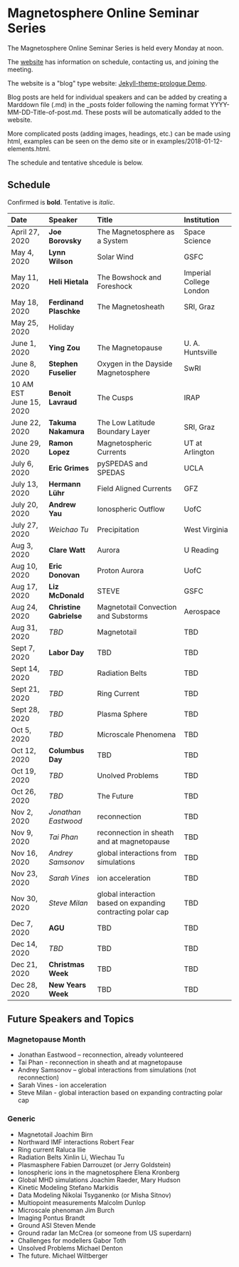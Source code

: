 # Magnetosphere Online Seminar Series

The Magnetosphere Online Seminar Series is held every Monday at noon. 

The [website](https://msolss.github.io/MagSeminars/) has information on schedule, contacting us, and joining the meeting.

The website is a "blog" type website: [Jekyll-theme-prologue Demo](https://chrisbobbe.github.io/jekyll-theme-prologue/). 

Blog posts are held for individual speakers and can be added by creating a Marddown file (.md) in the _posts folder following the naming format YYYY-MM-DD-Title-of-post.md. These posts will be automatically added to the website.

More complicated posts (adding images, headings, etc.) can be made using html, examples can be seen on the demo site or in examples/2018-01-12-elements.html.

The schedule and tentative shcedule is below.

## Schedule

Confirmed is **bold**.
Tentative is *italic*. 

| Date |Speaker | Title | Institution |
|:-----|:-------|:------|:------------|
| April 27, 2020 | **Joe Borovsky** | The Magnetosphere as a System | Space Science |
| May 4, 2020 | **Lynn Wilson** | Solar Wind | GSFC |
| May 11, 2020 | **Heli Hietala**  | The Bowshock and Foreshock | Imperial College London |
| May 18, 2020 | **Ferdinand Plaschke** | The Magnetosheath | SRI, Graz |
| May 25, 2020 | Holiday |  |  |
| June 1, 2020 | **Ying Zou** | The Magnetopause | U. A. Huntsville |
| June 8, 2020 | **Stephen Fuselier** | Oxygen in the Dayside Magnetosphere | SwRI |
| 10 AM EST June 15, 2020 | **Benoit Lavraud** | The Cusps | IRAP |
| June 22, 2020 | **Takuma   Nakamura** | The Low Latitude Boundary Layer | SRI, Graz |
| June 29, 2020 | **Ramon Lopez** | Magnetospheric Currents | UT at Arlington |
| July 6, 2020 | **Eric Grimes** | pySPEDAS and SPEDAS | UCLA |
| July 13, 2020 | **Hermann Lühr** | Field Aligned Currents | GFZ |
| July 20, 2020 | **Andrew Yau** | Ionospheric Outflow | UofC |
| July 27, 2020 | *Weichao Tu* | Precipitation | West Virginia |
| Aug 3, 2020 | **Clare Watt** | Aurora | U Reading |
| Aug 10, 2020 | **Eric Donovan** | Proton Aurora | UofC |
| Aug 17, 2020 | **Liz McDonald** | STEVE | GSFC |
| Aug 24, 2020 | **Christine Gabrielse** | Magnetotail Convection and Substorms | Aerospace |
| Aug 31, 2020 | *TBD* | Magnetotail | TBD |
| Sept 7, 2020 | **Labor Day** | TBD | TBD |
| Sept 14, 2020 | *TBD* | Radiation Belts | TBD |
| Sept 21, 2020 | *TBD* | Ring Current | TBD |
| Sept 28, 2020 | *TBD* | Plasma Sphere | TBD |
| Oct 5, 2020 | *TBD* | Microscale Phenomena | TBD |
| Oct 12, 2020 | **Columbus Day** | TBD | TBD |
| Oct 19, 2020 | *TBD* | Unolved Problems | TBD |
| Oct 26, 2020 | *TBD* | The Future | TBD |
| Nov 2, 2020 | *Jonathan Eastwood* | reconnection | TBD |
| Nov 9, 2020 | *Tai Phan* | reconnection in sheath and at magnetopause | TBD |
| Nov 16, 2020 | *Andrey Samsonov* | global interactions from simulations | TBD |
| Nov 23, 2020 | *Sarah Vines* | ion acceleration | TBD |
| Nov 30, 2020 | *Steve Milan* | global interaction based on expanding contracting polar cap | TBD |
| Dec 7, 2020 | **AGU** | TBD | TBD |
| Dec 14, 2020 | *TBD* | TBD | TBD |
| Dec 21, 2020 | **Christmas Week** | TBD | TBD |
| Dec 28, 2020 | **New Years Week** | TBD | TBD |


## Future Speakers and Topics

### Magnetopause Month
- Jonathan Eastwood – reconnection, already volunteered
- Tai Phan -  reconnection in sheath and at magnetopause
- Andrey Samsonov – global interactions from simulations (not reconnection)
- Sarah Vines - ion acceleration
- Steve Milan - global interaction based on expanding contracting polar cap


### Generic
- Magnetotail Joachim Birn
- Northward IMF interactions  Robert Fear
- Ring current Raluca Ilie
- Radiation Belts  Xinlin Li, Wiechau Tu
- Plasmasphere Fabien Darrouzet (or Jerry Goldstein)
- Ionospheric ions in the magnetosphere Elena Kronberg
- Global MHD simulations Joachim Raeder, Mary Hudson
- Kinetic Modeling Stefano Markidis
- Data Modeling Nikolai Tsyganenko (or Misha Sitnov)
- Multiopoint measurements Malcolm Dunlop
- Microscale phenoman  Jim Burch
- Imaging  Pontus Brandt
- Ground ASI  Steven Mende
- Ground radar Ian McCrea (or someone from US superdarn)
- Challenges for modellers  Gabor Toth
- Unsolved Problems  Michael Denton
- The future.  Michael Wiltberger


